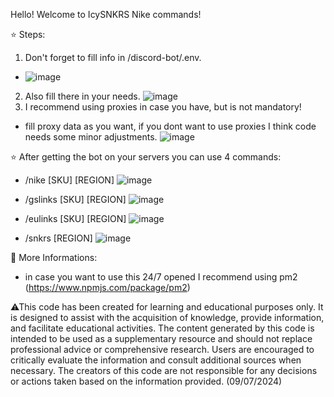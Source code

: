 Hello! Welcome to IcySNKRS Nike commands!

⭐ Steps:
1. Don't forget to fill info in /discord-bot/.env.
- ![image](https://github.com/icysnkrs/Nike-StockChecker-PreCheckout/assets/137155969/e197212f-1fdf-493f-b945-0219f44db107)
2. Also fill there in your needs.
![image](https://github.com/icysnkrs/Nike-StockChecker-PreCheckout/assets/137155969/a6f09ed1-b3c8-4aad-b169-e0a4db5e035b)
3. I recommend using proxies in case you have, but is not mandatory!
- fill proxy data as you want, if you dont want to use proxies I think code needs some minor adjustments.
![image](https://github.com/icysnkrs/Nike-StockChecker-PreCheckout/assets/137155969/efbc7e8d-041b-447a-bf76-a304c635c935)

⭐ After getting the bot on your servers you can use 4 commands:

- /nike [SKU] [REGION]
![image](https://github.com/icysnkrs/Nike-StockChecker-PreCheckout/assets/137155969/fa997d86-e64e-469e-abde-db2bbd435f57)

- /gslinks [SKU] [REGION]
![image](https://github.com/icysnkrs/Nike-StockChecker-PreCheckout/assets/137155969/f1747c45-0fcd-4196-b459-4f7b1e697505)
- /eulinks [SKU] [REGION]
![image](https://github.com/icysnkrs/Nike-StockChecker-PreCheckout/assets/137155969/3c0e1dec-97d4-4711-8c83-3cdc33bdc341)
- /snkrs [REGION]
![image](https://github.com/icysnkrs/Nike-StockChecker-PreCheckout/assets/137155969/a0799d7b-af45-4ba0-855d-dc8728629af2)

📖 More Informations: 
- in case you want to use this 24/7 opened I recommend using pm2 (https://www.npmjs.com/package/pm2)

⚠This code has been created for learning and educational purposes only. It is designed to assist with the acquisition of knowledge, provide information, and facilitate educational activities. The content generated by this code is intended to be used as a supplementary resource and should not replace professional advice or comprehensive research. Users are encouraged to critically evaluate the information and consult additional sources when necessary. The creators of this code are not responsible for any decisions or actions taken based on the information provided. (09/07/2024)
